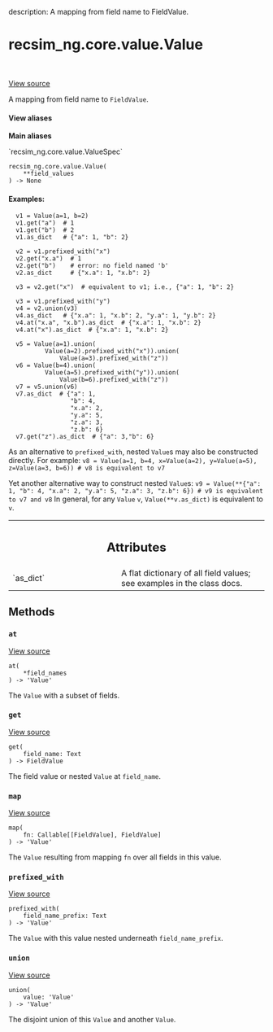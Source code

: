 description: A mapping from field name to FieldValue.

<div itemscope itemtype="http://developers.google.com/ReferenceObject">
<meta itemprop="name" content="recsim_ng.core.value.Value" />
<meta itemprop="path" content="Stable" />
<meta itemprop="property" content="__init__"/>
<meta itemprop="property" content="at"/>
<meta itemprop="property" content="get"/>
<meta itemprop="property" content="map"/>
<meta itemprop="property" content="prefixed_with"/>
<meta itemprop="property" content="union"/>
</div>

# recsim_ng.core.value.Value

<!-- Insert buttons and diff -->

<table class="tfo-notebook-buttons tfo-api nocontent" align="left">

</table>

<a target="_blank" href="https://github.com/google-research/recsim_ng/tree/master/recsim_ng/core/value.py">View
source</a>

A mapping from field name to `FieldValue`.

<section class="expandable">
  <h4 class="showalways">View aliases</h4>
  <p>
<b>Main aliases</b>
<p>`recsim_ng.core.value.ValueSpec`</p>
</p>
</section>

<pre class="devsite-click-to-copy prettyprint lang-py tfo-signature-link">
<code>recsim_ng.core.value.Value(
    **field_values
) -> None
</code></pre>

<!-- Placeholder for "Used in" -->

#### Examples:

```
  v1 = Value(a=1, b=2)
  v1.get("a")  # 1
  v1.get("b")  # 2
  v1.as_dict   # {"a": 1, "b": 2}

  v2 = v1.prefixed_with("x")
  v2.get("x.a")  # 1
  v2.get("b")    # error: no field named 'b'
  v2.as_dict     # {"x.a": 1, "x.b": 2}

  v3 = v2.get("x")  # equivalent to v1; i.e., {"a": 1, "b": 2}

  v3 = v1.prefixed_with("y")
  v4 = v2.union(v3)
  v4.as_dict   # {"x.a": 1, "x.b": 2, "y.a": 1, "y.b": 2}
  v4.at("x.a", "x.b").as_dict  # {"x.a": 1, "x.b": 2}
  v4.at("x").as_dict  # {"x.a": 1, "x.b": 2}

  v5 = Value(a=1).union(
          Value(a=2).prefixed_with("x")).union(
              Value(a=3).prefixed_with("z"))
  v6 = Value(b=4).union(
          Value(a=5).prefixed_with("y")).union(
              Value(b=6).prefixed_with("z"))
  v7 = v5.union(v6)
  v7.as_dict  # {"a": 1,
                 "b": 4,
                 "x.a": 2,
                 "y.a": 5,
                 "z.a": 3,
                 "z.b": 6}
  v7.get("z").as_dict  # {"a": 3,"b": 6}
```

As an alternative to `prefixed_with`, nested `Value`s may also be constructed
directly. For example: `v8 = Value(a=1, b=4, x=Value(a=2), y=Value(a=5),
z=Value(a=3, b=6)) # v8 is equivalent to v7`

Yet another alternative way to construct nested `Value`s: `v9 = Value(**{"a": 1,
"b": 4, "x.a": 2, "y.a": 5, "z.a": 3, "z.b": 6}) # v9 is equivalent to v7 and
v8` In general, for any `Value` `v`, `Value(**v.as_dict)` is equivalent to `v`.

<!-- Tabular view -->
 <table class="responsive fixed orange">
<colgroup><col width="214px"><col></colgroup>
<tr><th colspan="2"><h2 class="add-link">Attributes</h2></th></tr>

<tr>
<td>
`as_dict`
</td>
<td>
A flat dictionary of all field values; see examples in the class docs.
</td>
</tr>
</table>

## Methods

<h3 id="at"><code>at</code></h3>

<a target="_blank" href="https://github.com/google-research/recsim_ng/tree/master/recsim_ng/core/value.py">View
source</a>

<pre class="devsite-click-to-copy prettyprint lang-py tfo-signature-link">
<code>at(
    *field_names
) -> 'Value'
</code></pre>

The `Value` with a subset of fields.

<h3 id="get"><code>get</code></h3>

<a target="_blank" href="https://github.com/google-research/recsim_ng/tree/master/recsim_ng/core/value.py">View
source</a>

<pre class="devsite-click-to-copy prettyprint lang-py tfo-signature-link">
<code>get(
    field_name: Text
) -> FieldValue
</code></pre>

The field value or nested `Value` at `field_name`.

<h3 id="map"><code>map</code></h3>

<a target="_blank" href="https://github.com/google-research/recsim_ng/tree/master/recsim_ng/core/value.py">View
source</a>

<pre class="devsite-click-to-copy prettyprint lang-py tfo-signature-link">
<code>map(
    fn: Callable[[FieldValue], FieldValue]
) -> 'Value'
</code></pre>

The `Value` resulting from mapping `fn` over all fields in this value.

<h3 id="prefixed_with"><code>prefixed_with</code></h3>

<a target="_blank" href="https://github.com/google-research/recsim_ng/tree/master/recsim_ng/core/value.py">View
source</a>

<pre class="devsite-click-to-copy prettyprint lang-py tfo-signature-link">
<code>prefixed_with(
    field_name_prefix: Text
) -> 'Value'
</code></pre>

The `Value` with this value nested underneath `field_name_prefix`.

<h3 id="union"><code>union</code></h3>

<a target="_blank" href="https://github.com/google-research/recsim_ng/tree/master/recsim_ng/core/value.py">View
source</a>

<pre class="devsite-click-to-copy prettyprint lang-py tfo-signature-link">
<code>union(
    value: 'Value'
) -> 'Value'
</code></pre>

The disjoint union of this `Value` and another `Value`.
